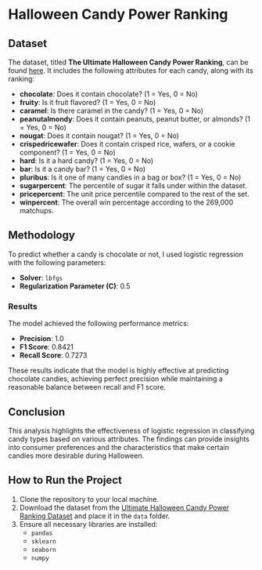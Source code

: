 # Halloween Candy Power Ranking

## Dataset

The dataset, titled **The Ultimate Halloween Candy Power Ranking**, can be found [here](https://www.kaggle.com/datasets/fivethirtyeight/the-ultimate-halloween-candy-power-ranking). It includes the following attributes for each candy, along with its ranking:

- **chocolate**: Does it contain chocolate? (1 = Yes, 0 = No)
- **fruity**: Is it fruit flavored? (1 = Yes, 0 = No)
- **caramel**: Is there caramel in the candy? (1 = Yes, 0 = No)
- **peanutalmondy**: Does it contain peanuts, peanut butter, or almonds? (1 = Yes, 0 = No)
- **nougat**: Does it contain nougat? (1 = Yes, 0 = No)
- **crispedricewafer**: Does it contain crisped rice, wafers, or a cookie component? (1 = Yes, 0 = No)
- **hard**: Is it a hard candy? (1 = Yes, 0 = No)
- **bar**: Is it a candy bar? (1 = Yes, 0 = No)
- **pluribus**: Is it one of many candies in a bag or box? (1 = Yes, 0 = No)
- **sugarpercent**: The percentile of sugar it falls under within the dataset.
- **pricepercent**: The unit price percentile compared to the rest of the set.
- **winpercent**: The overall win percentage according to the 269,000 matchups.

## Methodology

To predict whether a candy is chocolate or not, I used logistic regression with the following parameters:

- **Solver**: `lbfgs`
- **Regularization Parameter (C)**: 0.5

### Results

The model achieved the following performance metrics:

- **Precision**: 1.0
- **F1 Score**: 0.8421
- **Recall Score**: 0.7273

These results indicate that the model is highly effective at predicting chocolate candies, achieving perfect precision while maintaining a reasonable balance between recall and F1 score.

## Conclusion

This analysis highlights the effectiveness of logistic regression in classifying candy types based on various attributes. The findings can provide insights into consumer preferences and the characteristics that make certain candies more desirable during Halloween.

## How to Run the Project

1. Clone the repository to your local machine.
2. Download the dataset from the [Ultimate Halloween Candy Power Ranking Dataset](https://www.kaggle.com/datasets/fivethirtyeight/the-ultimate-halloween-candy-power-ranking) and place it in the `data` folder.
3. Ensure all necessary libraries are installed:
    - `pandas`
    - `sklearn`
    - `seaborn`
    - `numpy`
